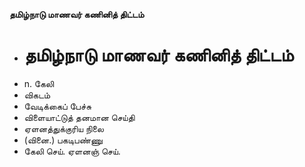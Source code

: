 **தமிழ்நாடு மாணவர் கணினித் திட்டம்**
- # தமிழ்நாடு மாணவர் கணினித் திட்டம்
- n. கேலி
- விகடம்
- வேடிக்கைப் பேச்சு
- விளையாட்டுத் தனமான செய்தி
- ஏளனத்துக்குரிய நிலை
- (வினை.) பகடிபண்ணு
- கேலி செய். ஏளனஞ் செய்.

